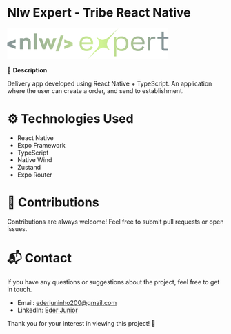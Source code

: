 # Nlw Expert - Tribe React Native

<img
  src="/src/assets/logo.png"
  alt="logo-nlw"
  title="Logo Nlw"
  style="display: inline-block; margin: 0 auto; max-width: 500px">


🚀 **Description**

Delivery app developed using React Native + TypeScript. An application where the user can create a order, and send to establishment.

# ⚙️ Technologies Used
- React Native
- Expo Framework
- TypeScript
- Native Wind
- Zustand
- Expo Router

# 🤝 Contributions
Contributions are always welcome! Feel free to submit pull requests or open issues.

# 📬 Contact
If you have any questions or suggestions about the project, feel free to get in touch.

- Email: ederjuninho200@gmail.com
- LinkedIn: [Eder Junior](https://www.linkedin.com/in/ederjuniordev/)

Thank you for your interest in viewing this project! 🙌
